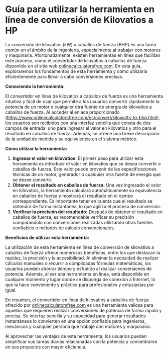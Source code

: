 Guía para utilizar la herramienta en línea de conversión de Kilovatios a HP
===========================================================================

La conversión de kilovatios (kW) a caballos de fuerza (BHP) es una tarea común en el ámbito de la ingeniería, especialmente al trabajar con motores y maquinaria. Afortunadamente, existen herramientas en línea que facilitan este proceso, como el convertidor de kilovatios a caballos de fuerza disponible en el sitio web [onlinecalculatorsfree.com](http://onlinecalculatorsfree.com). En esta guía, exploraremos los fundamentos de esta herramienta y cómo utilizarla eficientemente para llevar a cabo conversiones precisas.

**Conociendo la herramienta:**

El convertidor en línea de kilovatios a caballos de fuerza es una herramienta intuitiva y fácil de usar que permite a los usuarios convertir rápidamente la potencia de un motor o cualquier otra fuente de energía de kilovatios a caballos de fuerza. Al acceder al enlace proporcionado (<https://www.onlinecalculatorsfree.com/es/convert/kilowatts-to-bhp.html>), los usuarios son recibidos con una interfaz sencilla que consta de dos campos de entrada: uno para ingresar el valor en kilovatios y otro para el resultado en caballos de fuerza. Además, se ofrece una breve descripción de la unidad de medida y su equivalencia en el sistema métrico.

**Cómo utilizar la herramienta:**

1. **Ingresar el valor en kilovatios:** El primer paso para utilizar esta herramienta es introducir el valor en kilovatios que se desea convertir a caballos de fuerza. Este valor puede provenir de las especificaciones técnicas de un motor, generador o cualquier otra fuente de energía que se desee convertir.
2. **Obtener el resultado en caballos de fuerza:** Una vez ingresado el valor en kilovatios, la herramienta calculará automáticamente su equivalencia en caballos de fuerza y mostrará el resultado en el campo correspondiente. Es importante tener en cuenta que el resultado se obtendrá de forma instantánea, lo que agiliza el proceso de conversión.
3. **Verificar la precisión del resultado:** Después de obtener el resultado en caballos de fuerza, es recomendable verificar su precisión comparándolo con conversiones realizadas utilizando otras fuentes confiables o métodos de cálculo convencionales.

**Beneficios de utilizar esta herramienta:**

La utilización de esta herramienta en línea de conversión de kilovatios a caballos de fuerza ofrece numerosos beneficios, entre los que destacan la rapidez, la precisión y la accesibilidad. Al eliminar la necesidad de realizar cálculos manuales o recurrir a complicadas fórmulas matemáticas, los usuarios pueden ahorrar tiempo y esfuerzo al realizar conversiones de potencia. Además, al ser una herramienta en línea, está disponible en cualquier momento y lugar donde se disponga de conexión a Internet, lo que la hace conveniente y práctica para profesionales y entusiastas por igual.

En resumen, el convertidor en línea de kilovatios a caballos de fuerza ofrecido por [onlinecalculatorsfree.com](http://onlinecalculatorsfree.com) es una herramienta valiosa para aquellos que requieren realizar conversiones de potencia de forma rápida y precisa. Su interfaz sencilla y su capacidad para generar resultados instantáneos lo convierten en una opción confiable para ingenieros, mecánicos y cualquier persona que trabaje con motores y maquinaria.

Al aprovechar las ventajas de esta herramienta, los usuarios pueden simplificar sus tareas diarias relacionadas con la potencia y concentrarse en sus proyectos con mayor eficiencia.